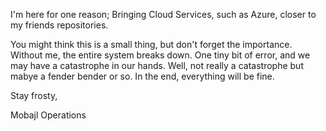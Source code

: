 I'm here for one reason; Bringing Cloud Services, such as Azure, closer to my friends repositories.

You might think this is a small thing, but don't forget the importance. Without me, the entire system breaks down. One tiny bit of error, and we may have a catastrophe in our hands. Well, not really a catastrophe but mabye a fender bender or so. In the end, everything will be fine. 

Stay frosty,

Mobajl Operations
